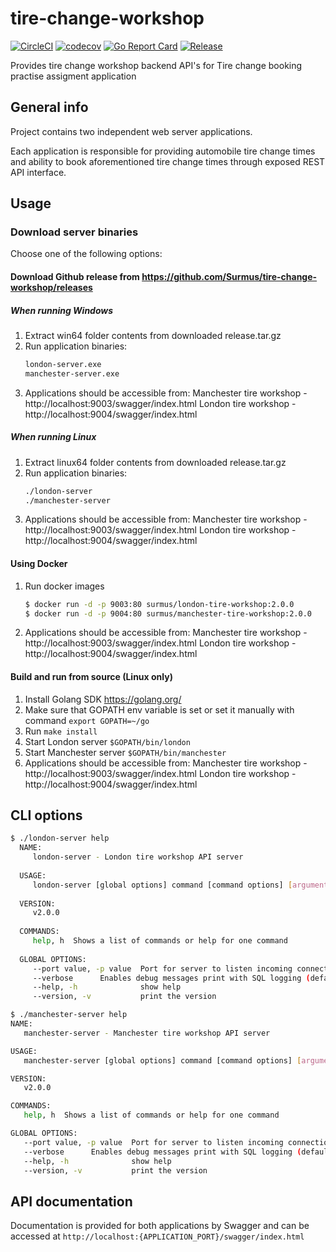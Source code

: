 # tire-change-workshop
[![CircleCI](https://circleci.com/gh/Surmus/tire-change-workshop.svg?style=svg)](https://circleci.com/gh/Surmus/tire-change-workshop)
[![codecov](https://codecov.io/gh/Surmus/tire-change-workshop/branch/master/graph/badge.svg)](https://codecov.io/gh/Surmus/tire-change-workshop)
[![Go Report Card](https://goreportcard.com/badge/github.com/surmus/tire-change-workshop)](https://goreportcard.com/report/github.com/surmus/tire-change-workshop)
[![Release](https://img.shields.io/github/release/surmus/tire-change-workshop.svg?style=flat-square)](https://github.com/surmus/tire-change-workshop/releases/latest)

Provides tire change workshop backend API's for Tire change booking practise assigment application

## General info
Project contains two independent web server applications.

Each application is responsible for providing automobile tire change times and ability to book aforementioned tire change times 
through exposed REST API interface.

## Usage
### Download server binaries 
Choose one of the following options:

#### Download Github release from https://github.com/Surmus/tire-change-workshop/releases
##### When running Windows
1. Extract win64 folder contents from downloaded release.tar.gz
2. Run application binaries:
     ```sh
     london-server.exe
     manchester-server.exe
     ```
3. Applications should be accessible from:
     Manchester tire workshop - http://localhost:9003/swagger/index.html
     London tire workshop - http://localhost:9004/swagger/index.html
##### When running Linux
1. Extract linux64 folder contents from downloaded release.tar.gz
2. Run application binaries:
     ```sh
     ./london-server
     ./manchester-server
     ```
3. Applications should be accessible from:
     Manchester tire workshop - http://localhost:9003/swagger/index.html
     London tire workshop - http://localhost:9004/swagger/index.html     
#### Using Docker
1. Run docker images
    ```sh
    $ docker run -d -p 9003:80 surmus/london-tire-workshop:2.0.0
    $ docker run -d -p 9004:80 surmus/manchester-tire-workshop:2.0.0
    ```
2. Applications should be accessible from:
     Manchester tire workshop - http://localhost:9003/swagger/index.html
     London tire workshop - http://localhost:9004/swagger/index.html

#### Build and run from source (Linux only)
1. Install Golang SDK https://golang.org/
2. Make sure that GOPATH env variable is set or set it manually with command `export GOPATH=~/go`
3. Run `make install`
4. Start London server `$GOPATH/bin/london`
5. Start Manchester server `$GOPATH/bin/manchester`
6. Applications should be accessible from:
     Manchester tire workshop - http://localhost:9003/swagger/index.html
     London tire workshop - http://localhost:9004/swagger/index.html

## CLI options
```sh
$ ./london-server help
  NAME:
     london-server - London tire workshop API server
  
  USAGE:
     london-server [global options] command [command options] [arguments...]
  
  VERSION:
     v2.0.0
  
  COMMANDS:
     help, h  Shows a list of commands or help for one command
  
  GLOBAL OPTIONS:
     --port value, -p value  Port for server to listen incoming connections (default: "9003")
     --verbose      Enables debug messages print with SQL logging (default: false)
     --help, -h              show help
     --version, -v           print the version
```
```sh
$ ./manchester-server help
NAME:
   manchester-server - Manchester tire workshop API server

USAGE:
   manchester-server [global options] command [command options] [arguments...]

VERSION:
   v2.0.0

COMMANDS:
   help, h  Shows a list of commands or help for one command

GLOBAL OPTIONS:
   --port value, -p value  Port for server to listen incoming connections (default: "9004")
   --verbose      Enables debug messages print with SQL logging (default: false)
   --help, -h              show help
   --version, -v           print the version
```

## API documentation
Documentation is provided for both applications by Swagger and can be accessed at ``http://localhost:{APPLICATION_PORT}/swagger/index.html`` 
